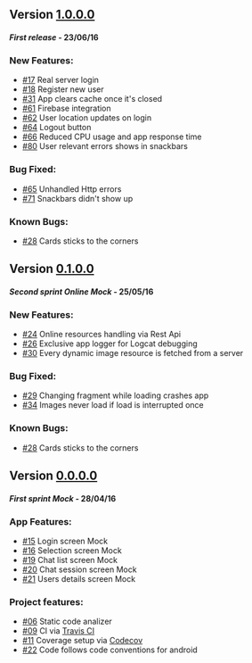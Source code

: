 ## Version [1.0.0.0](https://github.com/Xero-Hige/DrTinder/releases/tag/v0.1.0-alpha)
#### *First release* - 23/06/16

### New Features:
* [#17](https://github.com/Xero-Hige/DrTinder/issues/17) Real server login
* [#18](https://github.com/Xero-Hige/DrTinder/issues/18) Register new user
* [#31](https://github.com/Xero-Hige/DrTinder/issues/31) App clears cache once it's closed
* [#61](https://github.com/Xero-Hige/DrTinder/issues/61) Firebase integration
* [#62](https://github.com/Xero-Hige/DrTinder/issues/62) User location updates on login
* [#64](https://github.com/Xero-Hige/DrTinder/issues/64) Logout button
* [#66](https://github.com/Xero-Hige/DrTinder/issues/66) Reduced CPU usage and app response time
* [#80](https://github.com/Xero-Hige/DrTinder/issues/80) User relevant errors shows in snackbars


### Bug Fixed:
* [#65](https://github.com/Xero-Hige/DrTinder/issues/65) Unhandled Http errors
* [#71](https://github.com/Xero-Hige/DrTinder/issues/71) Snackbars didn't show up

### Known Bugs:
* [#28](https://github.com/Xero-Hige/DrTinder/issues/28) Cards sticks to the corners

## Version [0.1.0.0](https://github.com/Xero-Hige/DrTinder/releases/tag/v0.1.0-alpha)
#### *Second sprint Online Mock* - 25/05/16

### New Features:
* [#24](https://github.com/Xero-Hige/DrTinder/issues/24) Online resources handling via Rest Api
* [#26](https://github.com/Xero-Hige/DrTinder/issues/26) Exclusive app logger for Logcat debugging
* [#30](https://github.com/Xero-Hige/DrTinder/issues/30) Every dynamic image resource is fetched from a server

### Bug Fixed:
* [#29](https://github.com/Xero-Hige/DrTinder/issues/29) Changing fragment while loading crashes app
* [#34](https://github.com/Xero-Hige/DrTinder/issues/34) Images never load if load is interrupted once

### Known Bugs:
* [#28](https://github.com/Xero-Hige/DrTinder/issues/28) Cards sticks to the corners

## Version [0.0.0.0](https://github.com/Xero-Hige/DrTinder/releases/tag/v0.0.0-alpha)
#### *First sprint Mock* - 28/04/16

### App Features:
* [#15](https://github.com/Xero-Hige/DrTinder/issues/15) Login screen Mock
* [#16](https://github.com/Xero-Hige/DrTinder/issues/16) Selection screen Mock
* [#19](https://github.com/Xero-Hige/DrTinder/issues/19) Chat list screen Mock
* [#20](https://github.com/Xero-Hige/DrTinder/issues/20) Chat session screen Mock
* [#21](https://github.com/Xero-Hige/DrTinder/issues/21) Users details screen Mock

### Project features:
* [#06](https://github.com/Xero-Hige/DrTinder/issues/6) Static code analizer 
* [#09](https://github.com/Xero-Hige/DrTinder/issues/9) CI via [Travis CI](https://travis-ci.org/Xero-Hige/DrTinder.svg?branch=Android)
* [#11](https://github.com/Xero-Hige/DrTinder/issues/11) Coverage setup via [Codecov](https://codecov.io/github/Xero-Hige/DrTinder?branch=Android)
* [#22](https://github.com/Xero-Hige/DrTinder/issues/22) Code follows code conventions for android
